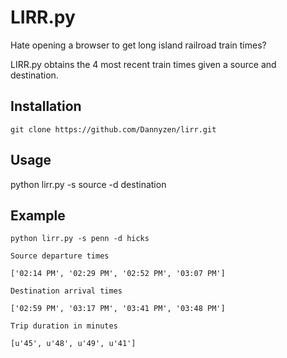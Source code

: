 LIRR.py
=========

Hate opening a browser to get long island railroad train times? 

LIRR.py obtains the 4 most recent train times given a source and destination.


Installation
---
    git clone https://github.com/Dannyzen/lirr.git



Usage
---
python lirr.py -s source -d destination



Example
---
    python lirr.py -s penn -d hicks

    Source departure times

    ['02:14 PM', '02:29 PM', '02:52 PM', '03:07 PM']

    Destination arrival times

    ['02:59 PM', '03:17 PM', '03:41 PM', '03:48 PM']

    Trip duration in minutes

    [u'45', u'48', u'49', u'41']
